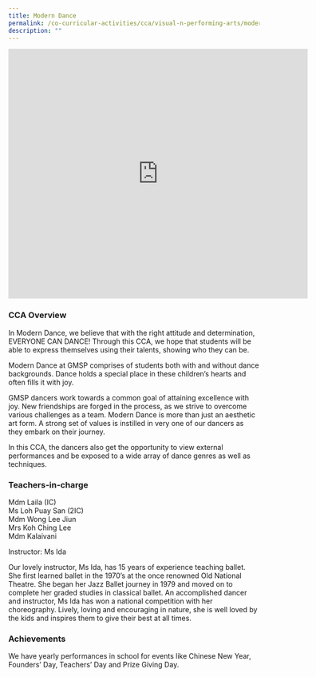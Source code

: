 ```yaml
---
title: Modern Dance
permalink: /co-curricular-activities/cca/visual-n-performing-arts/modern-dance/
description: ""
---
```

<iframe allowfullscreen="true" height="500" width="600" frameborder="0" src="https://docs.google.com/presentation/d/e/2PACX-1vRhf7XQqKypXSdHhD9HJpQ9DhlcordozwK85_VXTC25rTN9e_Eve5LtKr_i9CrKmSp53QuiP5E32sNk/embed?start=false&amp;loop=true&amp;delayms=10000"></iframe>

### CCA Overview

In Modern Dance, we believe that with the right attitude and determination, EVERYONE CAN DANCE! Through this CCA, we hope that students will be able to express themselves using their talents, showing who they can be.&nbsp;

Modern Dance at GMSP comprises of students both with and without dance backgrounds. Dance holds a special place in these children’s hearts and often fills it with joy.&nbsp;

GMSP dancers work towards a common goal of attaining excellence with joy. New friendships are forged in the process, as we strive to overcome various challenges as a team. Modern Dance is more than just an aesthetic art form. A strong set of values is instilled in very one of our dancers as they embark on their journey.&nbsp;

In this CCA, the dancers also get the opportunity to view external performances and be exposed to a wide array of dance genres as well as techniques.&nbsp;

### Teachers-in-charge

Mdm Laila (IC) <br>
Ms Loh Puay San (2IC) <br>
Mdm Wong Lee Jiun <br>
Mrs Koh Ching Lee <br>
Mdm Kalaivani

Instructor: Ms Ida

Our lovely instructor, Ms Ida, has 15 years of experience teaching ballet. She first learned ballet in the 1970’s at the once renowned Old National Theatre. She began her Jazz Ballet journey in 1979 and moved on to complete her graded studies in classical ballet. An accomplished dancer and instructor, Ms Ida has won a national competition with her choreography. Lively, loving and encouraging in nature, she is well loved by the kids and inspires them to give their best at all times.&nbsp;

### Achievements

We have yearly performances in school for events like Chinese New Year, Founders’ Day, Teachers’ Day and Prize Giving Day.

